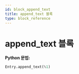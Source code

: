 ```yaml
---
id: block_append_text
title: append_text 블록
type: block_reference
---
```


# append_text 블록

**Python 문법:**
```python
Entry.append_text(%1)
```

